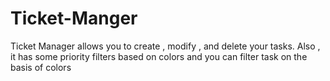 # Ticket-Manger
Ticket Manager allows you to create , modify , and delete your tasks. Also , it has some priority filters based on colors and you can filter task on the basis  of colors 
